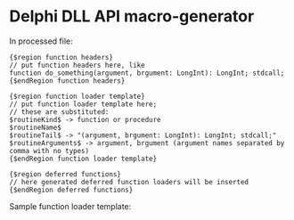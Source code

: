# Delphi DLL API macro-generator

In processed file:

	{$region function headers}
	// put function headers here, like
	function do_something(argument, brgument: LongInt): LongInt; stdcall;
	{$endRegion function headers}
	
	{$region function loader template}
	// put function loader template here; 
	// these are substituted:
	$routineKind$ -> function or procedure
	$routineName$
	$routineTail$ -> "(argument, brgument: LongInt): LongInt; stdcall;"
	$routineArguments$ -> argument, brgument (argument names separated by comma with no types)
	{$endRegion function loader template}
	
	{$region deferred functions}
	// here generated deferred function loaders will be inserted
	{$endRegion deferred functions}

Sample function loader template:
